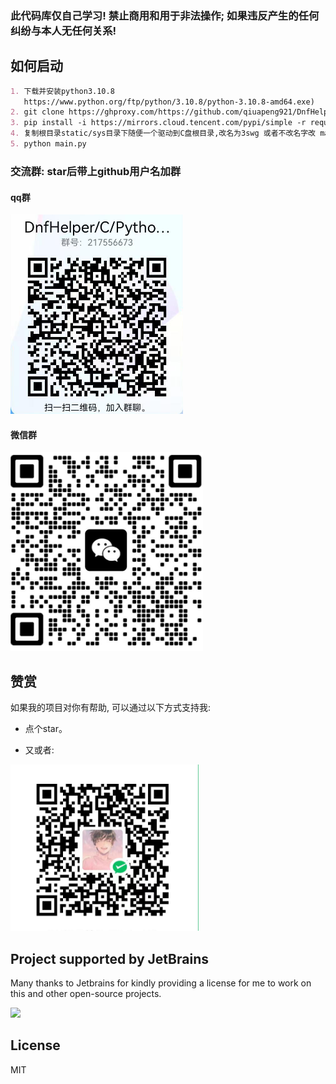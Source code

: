 ### 此代码库仅自己学习! 禁止商用和用于非法操作; 如果违反产生的任何纠纷与本人无任何关系!

## 如何启动

```markdown
1. 下载并安装python3.10.8
   https://www.python.org/ftp/python/3.10.8/python-3.10.8-amd64.exe)
2. git clone https://ghproxy.com/https://github.com/qiuapeng921/DnfHelper-Python.git
3. pip install -i https://mirrors.cloud.tencent.com/pypi/simple -r requirements.txt
4. 复制根目录static/sys目录下随便一个驱动到C盘根目录,改名为3swg 或者不改名字改 main.py init_driver("驱动名字")
5. python main.py
```

### 交流群: star后带上github用户名加群

#### qq群

<img src="static/qq.png" alt="alt text" width="276" height="319"> 

#### 微信群

<img src="static/wechat.png" alt="alt text" width="308" height="318">

## 赞赏

如果我的项目对你有帮助, 可以通过以下方式支持我:

- 点个star。

- 又或者:

 <img src="static/wePay.png" width="301"  alt="">

## Project supported by JetBrains

Many thanks to Jetbrains for kindly providing a license for me to work on this and other open-source projects.

[![](https://resources.jetbrains.com/storage/products/company/brand/logos/jb_beam.svg)](https://www.jetbrains.com/?from=https://github.com/overtrue)

## License

MIT
